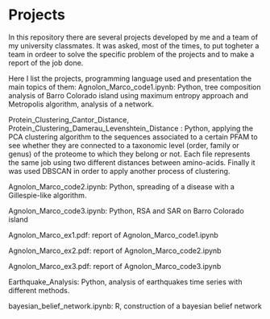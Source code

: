 # Projects

In this repository there are several projects developed by me and a team of my university classmates. 
It was asked, most of the times,  to put togheter a team in ordeer to solve the specific problem of the projects and to make a report of the job done.

Here I list the projects, programming language used and presentation the main topics of them:
Agnolon_Marco_code1.ipynb: Python, tree composition analysis of Barro Colorado island using maximum entropy approach and Metropolis algorithm, analysis of a network.

Protein_Clustering_Cantor_Distance, Protein_Clustering_Damerau_Levenshtein_Distance : Python, applying the PCA clustering algorithm to the sequences associated to a certain PFAM to see whether they are connected to a taxonomic level (order, family or genus) of the proteome to which they belong or not. Each file represents the same job using two different distances between amino-acids. Finally it was used DBSCAN in order to apply another process of clustering.

Agnolon_Marco_code2.ipynb: Python, spreading of a disease with a Gillespie-like algorithm.

Agnolon_Marco_code3.ipynb: Python, RSA and SAR on Barro Colorado island

Agnolon_Marco_ex1.pdf: report of Agnolon_Marco_code1.ipynb

Agnolon_Marco_ex2.pdf: report of Agnolon_Marco_code2.ipynb

Agnolon_Marco_ex3.pdf: report of Agnolon_Marco_code3.ipynb

Earthquake_Analysis: Python, analysis of earthquakes time series with different methods.

bayesian_belief_network.ipynb: R, construction of a bayesian belief network



